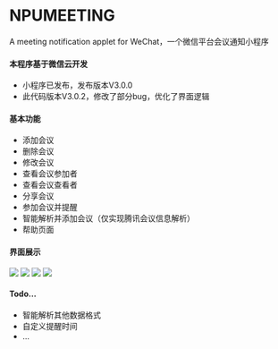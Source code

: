 # NPUMEETING
A meeting notification applet for WeChat，一个微信平台会议通知小程序

#### 本程序基于微信云开发
  * 小程序已发布，发布版本V3.0.0
  * 此代码版本V3.0.2，修改了部分bug，优化了界面逻辑
#### 基本功能
  * 添加会议
  * 删除会议
  * 修改会议
  * 查看会议参加者
  * 查看会议查看者
  * 分享会议
  * 参加会议并提醒
  * 智能解析并添加会议（仅实现腾讯会议信息解析）
  * 帮助页面
#### 界面展示
![](https://github.com/xiemomoioio/NPUMEETING/tree/master/miniprogram/imgs/help/create1.jpg)
![](https://github.com/xiemomoioio/NPUMEETING/tree/master/miniprogram/imgs/help/del1.jpg)
![](https://github.com/xiemomoioio/NPUMEETING/tree/master/miniprogram/imgs/help/join1.jpg)
![](https://github.com/xiemomoioio/NPUMEETING/tree/master/miniprogram/imgs/help/share1.jpg)
#### Todo...
  * 智能解析其他数据格式
  * 自定义提醒时间
  * ...
